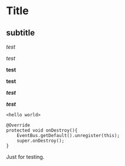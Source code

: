 # Title

## subtitle

*test*

_test_

**test**

__test__

***test***

___test___

`<hello world>`

```
@Override
protected void onDestroy(){
    EventBus.getDefault().unregister(this);
    super.onDestroy();
}
```

Just for testing.
